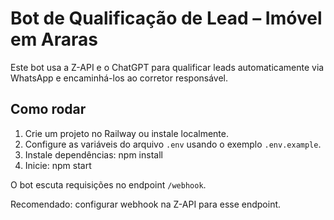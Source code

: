 
# Bot de Qualificação de Lead – Imóvel em Araras

Este bot usa a Z-API e o ChatGPT para qualificar leads automaticamente via WhatsApp e encaminhá-los ao corretor responsável.

## Como rodar

1. Crie um projeto no Railway ou instale localmente.
2. Configure as variáveis do arquivo `.env` usando o exemplo `.env.example`.
3. Instale dependências:
   npm install
4. Inicie:
   npm start

O bot escuta requisições no endpoint `/webhook`.

Recomendado: configurar webhook na Z-API para esse endpoint.
